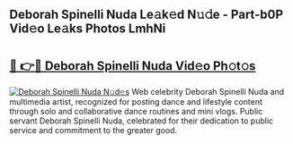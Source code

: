 ## Deborah Spinelli Nuda Le𝚊k𝚎d N𝚞𝚍e - Part-b0P Vid𝚎o Le𝚊ks Photos LmhNi

# <h2><a href="http://fbcn6x.evod.top/?m=Deborah+Spinelli+Nuda">🔗 👉🔴 Deborah Spinelli Nuda Vid𝚎o Ph𝚘t𝚘s</a></h2>

[![Deborah Spinelli Nuda N𝚞d𝚎s](https://i.imgur.com/8V9OHl7.gif)](http://fbcn6x.evod.top/?m=Deborah+Spinelli+Nuda)
Web celebrity Deborah Spinelli Nuda and multimedia artist, recognized for posting dance and lifestyle content through solo and collaborative dance routines and mini vlogs. Public servant Deborah Spinelli Nuda, celebrated for their dedication to public service and commitment to the greater good. 
